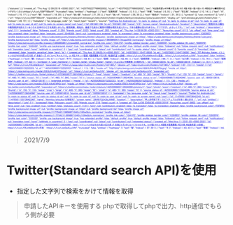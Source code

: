 <img src="home.png">

> 2021/7/9  
# Twitter(Standard search API)を使用
- 指定した文字列で検索をかけて情報を取得
> 申請したAPIキーを使用する
> phpで取得してphpで出力、http通信でもらう側が必要


